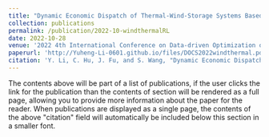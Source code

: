 ```yaml
---
title: "Dynamic Economic Dispatch of Thermal-Wind-Storage Systems Based on Reinforcement Learning"
collection: publications
permalink: /publication/2022-10-windthermalRL
date: 2022-10-28
venue: '2022 4th International Conference on Data-driven Optimization of Complex Systems (DOCS)'
paperurl: 'http://Yuheng-Li-0601.github.io/files/DOCS2022windthermal.pdf'
citation: 'Y. Li, C. Hu, J. Fu, and S. Wang, "Dynamic Economic Dispatch of Thermal-Wind-Storage Systems Based on Reinforcement Learning," 2022 4th International Conference on Data-driven Optimization of Complex Systems (DOCS), Chengdu, China, 2022, pp. 1-6.'
---
```


The contents above will be part of a list of publications, if the user clicks the link for the publication than the contents of section will be rendered as a full page, allowing you to provide more information about the paper for the reader. When publications are displayed as a single page, the contents of the above "citation" field will automatically be included below this section in a smaller font.
